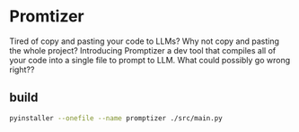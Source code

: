 # Promtizer
Tired of copy and pasting your code to LLMs? Why not copy and pasting the whole project? Introducing Promptizer a dev tool that compiles all of your code into a single file to prompt to LLM. What could possibly go wrong right??

## build
```bash
pyinstaller --onefile --name promptizer ./src/main.py
```